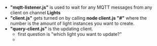 - **"mqtt-listener.js"** is used to wait for any MQTT messages from any client on channel **Lights**
- **"client.js"** gets turned on by calling **node client.js "#"** where the number is the amount of light instances you want to create. 
- **"query-client.js"** is the updating client. 
    - first question is "which light you want to update?"
    - 